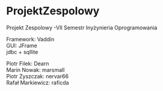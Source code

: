 ProjektZespolowy
================

Projekt Zespolowy -VII Semestr Inyżynieria Oprogramowania

Framework: Vaddin  
GUI: 	   JFrame  
jdbc + sqllite  


Piotr Filek:		Dearn  
Marin Nowak:		marsmall  
Piotr Zyszczak:		nervar66  
Rafał Markiewicz:	raficda  
